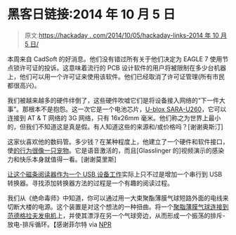 # 黑客日链接:2014 年 10 月 5 日

> 原文:[https://hackaday . com/2014/10/05/hackaday-links-2014 年 10 月 5 日/](https://hackaday.com/2014/10/05/hackaday-links-october-5th-2014/)

本周来自 CadSoft 的好消息。他们没有错过所有关于他们决定为 EAGLE 7 使用节点锁许可证的投诉。这意味着流行的 PCB 设计软件的用户将被限制在多少台机器上，他们可以用一个许可证来使用该软件。他们已经取消了许可证管理(所有市民都很高兴)。

我们被越来越多的硬件绊倒了，这些硬件吹嘘它们是将设备接入网络的“下一件大事”。那根本不是抱怨。这一次它是一个电池芯片，[U-blox SARA-U260](http://www.itworld.com/mobile-wireless/438215/worlds-smallest-3g-module-will-bring-internet-all-sorts-devices)，它可以连接到 AT & T 网络的 3G 网络，只有 16x26mm 毫米。他们称之为世界上最小的，但我们不知道这是真是假。有人知道这些的来源和/或价格吗？[谢谢奥斯汀]

这家伙喜欢他的数码管。多少钱？在某种程度上，他建立了一个硬件和软件接口，使[的行为很像一只宠物](https://www.youtube.com/watch?v=4ALTBRkzcaY)。它是语音激活的，而且[Glasslinger 的]视频演示的感染力和快乐本身就值得一看。[谢谢莫里斯]

[让这个磁条阅读器作为一个 USB 设备工作](http://crimier.wordpress.com/2014/09/24/remaking-msr206-rs232-magnetic-card-reader-to-usb/)实际上只不过是增加一个串行到 USB 转换器。寻找添加转换器方法的过程是一个有趣的阅读过程。

我们从《绝命毒师》中知道，你可以通过用一大束聚酯薄膜气球短路外面的电线来切断大楼的电源。这个装置是对这个想法的一种扭曲。将一个[聚脂薄膜气球连接到范德格拉夫发电机](https://www.youtube.com/watch?v=qTZHfDhhH1w)上，并使其漂浮在另一个气球旁边，从而形成一个振荡的排斥-放电-排斥循环。【感谢菲尔特 via [NPR](http://www.npr.org/blogs/13.7/2014/09/29/352419627/domesticated-robots-and-the-art-of-being-human)